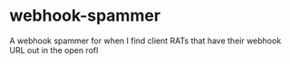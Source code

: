 # webhook-spammer
A webhook spammer for when I find client RATs that have their webhook URL out in the open rofl
